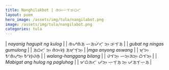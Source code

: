 ```yaml
---
title: Nanghilakbot | ᜈᜅᜒᜑᜒᜎᜃ᜔ᜊᜓᜆ᜔
layout: poem
hero_image: /assets/img/tula/nangilabot.png
image: /assets/img/tula/nangilabot.png
categories: tula
---
```


| *nayanig hagupit ng kulog* | | ᜈᜌᜈᜒᜄ᜔  ᜑᜄᜓᜉᜒᜆ᜔  ᜅ᜔  ᜃᜓᜎᜓᜄ᜔ |
| *gubat ng ningas gumulong* | | ᜄᜓᜊᜆ᜔  ᜅ᜔  ᜈᜒᜅᜐ᜔  ᜄᜓᜋᜓᜎᜓᜅ᜔ |
|*mga anyong aswang* | | ᜋ᜔ᜅ  ᜀᜈᜒᜌᜓᜅ᜔  ᜀᜐ᜔ᜏᜈ᜔ |
| *walang-hanggang bilang* | | ᜏᜎᜅ᜔  ᜑᜅ᜔ᜄᜅ᜔  ᜊᜒᜎᜅ᜔ |
| *Mabigat ang hulog ng pagluhog* | | ᜋᜊᜒᜄᜆ᜔  ᜉᜅ᜔  ᜑᜓᜎᜓᜄ᜔  ᜅ᜔  ᜉᜄ᜔ᜎᜓᜑᜓᜄ᜔
|